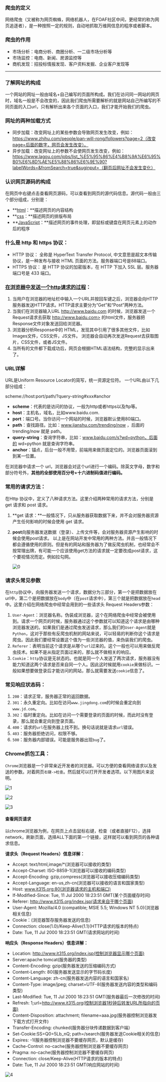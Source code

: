 

### 爬虫的定义

网络爬虫（又被称为网页蜘蛛，网络机器人，在FOAF社区中间，更经常的称为网页追逐者），是一种按照一定的规则，自动地抓取万维网信息的程序或者脚本。

### 爬虫的作用

- 市场分析：电商分析、商圈分析、一二级市场分析等
- 市场监控：电商、新闻、房源监控等
- 商机发现：招投标情报发现、客户资料发掘、企业客户发现等

------

### 了解网址的构成

一个网站的网址一般由域名+自己编写的页面所构成。我们在访问同一网站的网页时，域名一般是不会改变的，因此我们爬虫所需要解析的就是网站自己所编写的不同页面的入口url，只有解析出来各个页面的入口，我们才能开始我们的爬虫。

### 网址的两种加载方式

- 同步加载：改变网址上的某些参数会导致网页发生改变，例如：https://www.zhihu.com/people/pan-will-rong/followers?page=2（改变page=后面的数字，网页会发生改变）。
- 异步加载：改变网址上的参数不会使网页发生改变，例如：https://www.lagou.com/jobs/list_%E5%95%86%E4%B8%9A%E6%95%B0%E6%8D%AE%E5%88%86%E6%9E%90?labelWords=&fromSearch=true&suginput=（翻页后网址不会发生变化）

### 认识网页源码的构成

在网页中右键点击查看网页源码，可以查看到网页的源代码信息。源代码一般由三个部分组成，分别是：

- **[html](https://www.jb51.net/shouce/html/html.htm)：**描述网页的内容结构 
- **[css](http://www.runoob.com/css/css-intro.html)：**描述网页的排版布局
- **[JavaScript](http://www.runoob.com/js/js-intro.html)：**描述网页的事件处理，即鼠标或键盘在网页元素上的动作后的程序 

### 什么是 http 和 https 协议：

- HTTP 协议： 全称是 HyperText Transfer Protocol, 中文意思是超文本传输协议，是一种发布与接收 HTML 页面的方法。服务器端口号是88端口。
- HTTPS 协议： 是 HTTP 协议的加密版本，在 HTTP 下加入 SSL 层。服务器端口号是 433 端口。

### [在浏览器中发送一个http请求的过程](https://blog.csdn.net/allenjay11/article/details/51788026)：

1. 当用户在浏览器的地址栏中输入一个URL并按回车键之后，浏览器会向HTTP服务器发送HTTP请求。HTTP请求主要分为“Get”和“Post”两种方法。
2. 当我们在浏览器输入URL <http://www.baidu.com> 的时候，浏览器发送一个Request请求去获取 http://www.baidu.com> 的html文件，服务器把Response文件对象发送回给浏览器。
3. 浏览器分析Response中的 HTML，发现其中引用了很多其他文件，比如Images文件，CSS文件，JS文件。 浏览器会自动再次发送Request去获取图片，CSS文件，或者JS文件。
4. 当所有的文件都下载成功后，网页会根据HTML语法结构，完整的显示出来了。

### URL详解

URL是Uniform Resource Locator的简写，统一资源定位符。 一个URL由以下几部分组成： 

scheme://host:port/path/?query-string#xxx#anchor

- **scheme**：代表的是访问的协议，一般为http或者https以及ftp等。
- **host**：主机名，域名，比如www.baidu.com.
- **port**：端口号。当你访问一个网站的时候，浏览器默认使用80端口。
- **path**：查找路径。比如：www.jianshu.com/trending/now ，后面的 trending/now 就是 path。
- **query-string**：查询字符串，比如：www.baidu.com/s?wd=python，后面的 wd=python 就是查询字符串。
- **anchor**：锚点，后台一般不用管，前端用来做页面定位的。浏览器页面滚到到某一位置。

在浏览器中请求一个 url，浏览器会对这个url进行一个编码。除英文字母，数字和部分符号外，**其他的全部使用百分号+十六进制码值进行编码。**

### 常用的请求方法：

在Http 协议中，定义了八种请求方法。这里介绍两种常用的请求方法，分别是 get 请求和 post 请求。 

1. **get 请求：**一般情况下，只从服务器获取数据下来，并不会对服务器资源产生任何影响的时候会使用 get 请求。

2. **post**向服务器发送数据（登录）、上传文件等，会对服务器资源产生影响的时候会使用post请求。 以上是在网站开发中常用的两种方法。并且一般情况下都会遵循使用的原则。但是有的网站和服务器为了做反爬虫机制，也经常会不按常理出牌，有可能一个应该使用get方法的请求就一定要改成post请求，这个要视情况而定。例如拉勾网。

   ![0](imags/0.png)

### 请求头常见参数

在`http`协议中，向服务器发送一个请求，数据分为三部分，第一个是把数据放在url中，第二个是把数据放在`body`中（在`post`请求中），第三个就是把数据放在`head`中。这里介绍在网络爬虫中经常会用到的一些请求头 Request Headers参数： 

1. `User-Agent`：浏览器名称。伪装成浏览器，这个在网络爬虫中经常会被使用到。请求一个网页的时候，服务器通过这个参数就可以知道这个请求是由哪种浏览器发送的。如果我们是通过爬虫发送请求，那么我们的`User-Agent`就是`Python`，这对于那些有反爬虫机制的网站来说，可以轻易的判断你这个请求是爬虫。因此我们要经常设置这个值为一些浏览器的值，来伪装我们的爬虫。
2. `Referer`：表明当前这个请求是从哪个`url`过来的。这个一般也可以用来做反爬虫技术。如果不是从指定页面过来的，那么就不做相关的响应。
3. `Cookie`：`http`协议是无状态的。也就是同一个人发送了两次请求，服务器没有能力知道这两个请求是否来自同一个人。因此这时候就用`cookie`来做标识。一般如果想要做登录后才能访问的网站，那么就需要发送`cookie`信息了。

### 常见响应状态码：

1. `200`：请求正常，服务器正常的返回数据。
2. `301`：永久重定向。比如在访问`www.jingdong.com`的时候会重定向到`www.jd.com`。
3. `302`：临时重定向。比如在访问一个需要登录的页面的时候，而此时没有登录，那么就会重定向到登录页面。
4. `400`：请求的`url`在服务器上找不到。换句话说就是请求`url`错误。
5. `403`：服务器拒绝访问，权限不够。
6. `500`：服务器内部错误。可能是服务器出现`bug`了。

### Chrome抓包工具：

`Chrome`浏览器是一个非常亲近开发者的浏览器。可以方便的查看网络请求以及发送的参数。对着网页`右键->检查`。然后就可以打开开发者选项。以下用图片来说明。 

![1](imags/1.png)

![2](imags/2.png)

![3](imags/3.png)

#### 查看网页请求

以chrome浏览器为例，在网页上点击鼠标右键，检查（或者直接F12），选择network，刷新页面，选择ALL下面的第一个链接，这样就可以看到网页的各种请求信息。

**请求头（Request Headers）信息详解：**
- Accept: text/html,image/*(浏览器可以接收的类型)
- Accept-Charset: ISO-8859-1(浏览器可以接收的编码类型)
- Accept-Encoding: gzip,compress(浏览器可以接收压缩编码类型)
- Accept-Language: en-us,zh-cn(浏览器可以接收的语言和国家类型)
- Host: www.it315.org:80(浏览器请求的主机和端口)
- If-Modified-Since: Tue, 11 Jul 2000 18:23:51 GMT(某个页面缓存时间)
- Referer: http://www.it315.org/index.jsp(请求来自于哪个页面)
- User-Agent: Mozilla/4.0 (compatible; MSIE 5.5; Windows NT 5.0)(浏览器相关信息)
- Cookie：(浏览器暂存服务器发送的信息)
- Connection: close(1.0)/Keep-Alive(1.1)(HTTP请求的版本的特点)
- Date: Tue, 11 Jul 2000 18:23:51 GMT(请求网站的时间)

**响应头（Response Headers）信息详解：**
- Location: http://www.it315.org/index.jsp(控制浏览器显示哪个页面)
- Server:apache tomcat(服务器的类型)
- Content-Encoding: gzip(服务器发送的压缩编码方式)
- Content-Length: 80(服务器发送显示的字节码长度)
- Content-Language: zh-cn(服务器发送内容的语言和国家名)
- Content-Type: image/jpeg; charset=UTF-8(服务器发送内容的类型和编码类型)
- Last-Modified: Tue, 11 Jul 2000 18:23:51 GMT(服务器最后一次修改的时间)
- Refresh: 1;url=http://www.it315.org(控制浏览器1秒钟后转发URL所指向的页面)
- Content-Disposition: attachment; filename=aaa.jpg(服务器控制浏览器发下载方式打开文件)
- Transfer-Encoding: chunked(服务器分块传递数据到客户端） 
- Set-Cookie:SS=Q0=5Lb_nQ; path=/search(服务器发送Cookie相关的信息)
- Expires: -1(服务器控制浏览器不要缓存网页，默认是缓存)
- Cache-Control: no-cache(服务器控制浏览器不要缓存网页)
- Pragma: no-cache(服务器控制浏览器不要缓存网页) 
- Connection: close/Keep-Alive(HTTP请求的版本的特点)  
- Date: Tue, 11 Jul 2000 18:23:51 GMT(响应网站的时间)

![4](imags/4.png)
